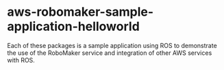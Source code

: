 # aws-robomaker-sample-application-helloworld
Each of these packages is a sample application using ROS to demonstrate the use of the RoboMaker service and integration of other AWS services with ROS. 
